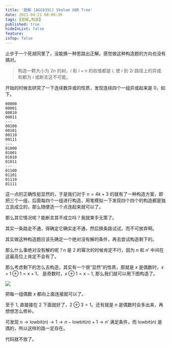 ```yaml
---
title: '题解 [AGC035C] Skolem XOR Tree'
date: 2021-04-21 08:09:39
tags: [题解,构造]
published: true
hideInList: false
feature: 
isTop: false
---
```

止步于一个死胡同里了，没能换一种思路出正解。感觉做这种构造题的方向也没有搞对。

<!-- more -->

> 构造一颗大小为 $2n$ 的树，$i$ 和 $i+n$ 的权值都是 $i$, 使 $i$ 到 $2i$ 路径上的异或和都为 $i$ 或断言这不可能。

开始的时候去研究了一下连续数异或的性质，发现连续四个一组异或起来是 $0$，如下。

```
00000
00001
00010
00011
---
00100
00101
00110
00111
---
01000
01001
01010
01011
---
01100
01101
01110
01111
```

这一点的正确性挺显然的，于是我们对于 $n = 4k+3$ 的就有了一种构造方案，即把三个一组，后面每四个一组进行构造，用笔模拟一下发现四个四个的构造都是独立且成立的，那么随便选一个点连起来就可以了。

那么其它情况呢？能断言其不成立吗？我就束手无策了。

其实一条路走不通，得确定它确实走不通，然后换条路试试，而不可放弃啊。

其实做这种构造题应该先确定一个绝对没有解的条件，再去尝试构造剩下的。

那么什么事绝对没有解的呢？$n$ 是 $2$ 的幂次的时候肯定不行，因为 $n$ 和 $n'$ 中间在这最高位上肯定不会有了。

那么考虑剩下的怎么去构造，其实有一个很“显然”的性质，那就是 $x$ 是偶数时，$x+1 \oplus 1 = x+1$， 是奇数时，$x \oplus 1 = x-1$, 那么我们就可以用下图构造了。

![](https://www.hualigs.cn/image/607f6b8455e90.jpg)

把每一组偶数 $x$ 都向上面连接就可以了。

至于 $1$, 直接接在 $2$ 下面就好了，$2 \oplus 3 = 1$。还有就是 $n$ 是偶数时会多出来，再想想怎么修补。

可发现 $n \rightarrow \text{lowbit}(n) \rightarrow 1 \rightarrow n - \text{lowbit}(n)+1 \rightarrow n'$ 满足条件，而 $\text{lowbit}(n)$ 是偶的，所以这样的路一定存在。

代码就不放了。